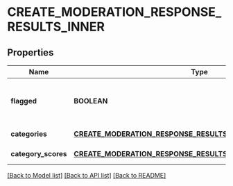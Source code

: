 # CREATE_MODERATION_RESPONSE_RESULTS_INNER

## Properties
Name | Type | Description | Notes
------------ | ------------- | ------------- | -------------
**flagged** | **BOOLEAN** | Whether any of the below categories are flagged. | [default to null]
**categories** | [**CREATE_MODERATION_RESPONSE_RESULTS_INNER_CATEGORIES**](CreateModerationResponse_results_inner_categories.md) |  | [default to null]
**category_scores** | [**CREATE_MODERATION_RESPONSE_RESULTS_INNER_CATEGORY_SCORES**](CreateModerationResponse_results_inner_category_scores.md) |  | [default to null]

[[Back to Model list]](../README.md#documentation-for-models) [[Back to API list]](../README.md#documentation-for-api-endpoints) [[Back to README]](../README.md)


